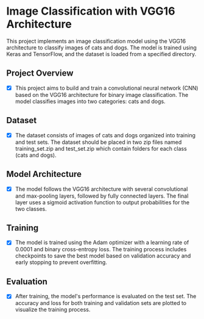 # Image Classification with VGG16 Architecture

This project implements an image classification model using the VGG16 architecture to classify images of cats and dogs. The model is trained using Keras and TensorFlow, and the dataset is loaded from a specified directory.

## Project Overview
- [x] This project aims to build and train a convolutional neural network (CNN) based on the VGG16 architecture for binary image classification. The model classifies images into two categories: cats and dogs.
## Dataset
- [x] The dataset consists of images of cats and dogs organized into training and test sets. The dataset should be placed in two zip files named training_set.zip and test_set.zip which contain folders for each class (cats and dogs).

## Model Architecture
- [X] The model follows the VGG16 architecture with several convolutional and max-pooling layers, followed by fully connected layers. The final layer uses a sigmoid activation function to output probabilities for the two classes.

## Training
- [X] The model is trained using the Adam optimizer with a learning rate of 0.0001 and binary cross-entropy loss. The training process includes checkpoints to save the best model based on validation accuracy and early stopping to prevent overfitting.

## Evaluation
- [X] After training, the model's performance is evaluated on the test set. The accuracy and loss for both training and validation sets are plotted to visualize the training process.
